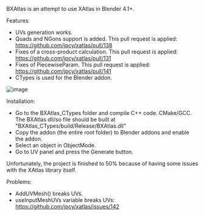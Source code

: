 BXAtlas is an attempt to use XAtlas in Blender 4.1+.

Features:
- UVs generation works.
- Quads and NGons support is added. This pull request is applied: https://github.com/jpcy/xatlas/pull/138
- Fixes of a cross-product calculation. This pull request is applied: https://github.com/jpcy/xatlas/pull/131
- Fixes of PiecewiseParam. This pull request is applied: https://github.com/jpcy/xatlas/pull/141
- CTypes is used for the Blender addon.

![image](https://github.com/user-attachments/assets/b94f33a1-146d-4ea1-8f35-27ef7f9af263)

Installation:
- Go to the BXAtlas_CTypes folder and compile C++ code. CMake/GCC. The BXAtlas dll/so file should be built at "BXAtlas_CTypes/build/Release/BXAtlas.dll"
- Copy the addon (the entire root folder) to Blender addons and enable the addon.
- Select an object in ObjectMode.
- Go to UV panel and press the Generate button.

Unfortunately, the project is finished to 50% because of having some issues with the XAtlas library itself.

Problems:
- AddUVMesh() breaks UVs.
- useInputMeshUVs variable breaks UVs: https://github.com/jpcy/xatlas/issues/142
